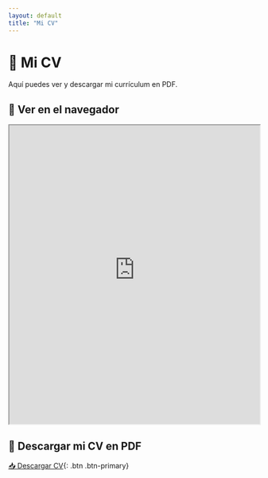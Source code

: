 ```yaml
---
layout: default
title: "Mi CV"
---
```


# 📄 Mi CV

Aquí puedes ver y descargar mi currículum en PDF.

## 🔹 **Ver en el navegador**
<iframe src="https://raw.githubusercontent.com/Kokit0/CV/main/CV%20Jorge%20Amaya%20AI%20Data%20Engineer%20Dic%202024.pdf" width="100%" height="600px"></iframe>

## 🔹 **Descargar mi CV en PDF**
[📥 Descargar CV](https://raw.githubusercontent.com/Kokit0/CV/main/CV%20Jorge%20Amaya%20AI%20Data%20Engineer%20Dic%202024.pdf){: .btn .btn-primary}
